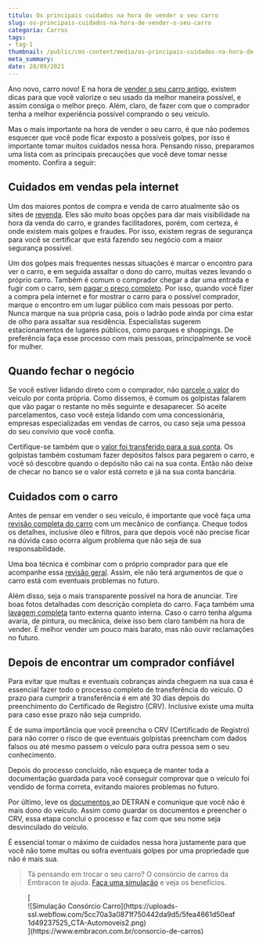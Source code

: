 ```yaml
---
titulo: Os principais cuidados na hora de vender o seu carro
slug: os-principais-cuidados-na-hora-de-vender-o-seu-carro
categoria: Carros
tags:
- tag-1
thumbnail: /public/cms-content/media/os-principais-cuidados-na-hora-de-vender-o-seu-carro.jpg
meta_summary: 
date: 28/09/2021
---
```

Ano novo, carro novo! E na hora de [vender o seu carro antigo](https://www.embracon.com.br/blog/como-vender-seu-carro), existem dicas para que você valorize o seu usado da melhor maneira possível, e assim consiga o melhor preço. Além, claro, de fazer com que o comprador tenha a melhor experiência possível comprando o seu veículo.

Mas o mais importante na hora de vender o seu carro, é que não podemos esquecer que você pode ficar exposto a possíveis golpes, por isso é importante tomar muitos cuidados nessa hora. Pensando nisso, preparamos uma lista com as principais precauções que você deve tomar nesse momento. Confira a seguir:

Cuidados em vendas pela internet
--------------------------------

Um dos maiores pontos de compra e venda de carro atualmente são os sites de [revenda](https://www.embracon.com.br/blog/customizado-acessorios-que-valorizam-o-carro-para-a-revenda). Eles são muito boas opções para dar mais visibilidade na hora da venda do carro, e grandes facilitadores, porém, com certeza, é onde existem mais golpes e fraudes. Por isso, existem regras de segurança para você se certificar que está fazendo seu negócio com a maior segurança possível.

Um dos golpes mais frequentes nessas situações é marcar o encontro para ver o carro, e em seguida assaltar o dono do carro, muitas vezes levando o próprio carro. Também é comum o comprador chegar a dar uma entrada e fugir com o carro, sem [pagar o preço completo](https://www.embracon.com.br/blog/5-formas-de-pagamento-de-um-carro). Por isso, quando você fizer a compra pela internet e for mostrar o carro para o possível comprador, marque o encontro em um lugar público com mais pessoas por perto. Nunca marque na sua própria casa, pois o ladrão pode ainda por cima estar de olho para assaltar sua residência. Especialistas sugerem estacionamentos de lugares públicos, como parques e shoppings. De preferência faça esse processo com mais pessoas, principalmente se você for mulher.

Quando fechar o negócio
-----------------------

Se você estiver lidando direto com o comprador, não [parcele o valor](https://www.embracon.com.br/blog/saiba-quais-sao-os-pontos-positivos-e-negativos-de-pagar-a-vista-e-parcelado) do veículo por conta própria. Como dissemos, é comum os golpistas falarem que vão pagar o restante no mês seguinte e desaparecer. Só aceite parcelamentos, caso você esteja lidando com uma concessionária, empresas especializadas em vendas de carros, ou caso seja uma pessoa do seu convívio que você confia.

Certifique-se também que o [valor foi transferido para a sua conta](https://www.embracon.com.br/blog/organize-suas-financas-antes-de-comprar-seu-primeiro-carro). Os golpistas também costumam fazer depósitos falsos para pegarem o carro, e você só descobre quando o depósito não cai na sua conta. Então não deixe de checar no banco se o valor está correto e já na sua conta bancária.

Cuidados com o carro
--------------------

Antes de pensar em vender o seu veículo, é importante que você faça uma[ revisão completa do carro](https://www.embracon.com.br/blog/pensando-em-comprar-um-carro-saiba-o-que-levar-em-consideracao) com um mecânico de confiança. Cheque todos os detalhes, inclusive óleo e filtros, para que depois você não precise ficar na dúvida caso ocorra algum problema que não seja de sua responsabilidade.

Uma boa técnica é combinar com o próprio comprador para que ele acompanhe essa [revisão geral](https://www.embracon.com.br/blog/saiba-como-funciona-o-laudo-de-vistoria-no-consorcio). Assim, ele não terá argumentos de que o carro está com eventuais problemas no futuro.

Além disso, seja o mais transparente possível na hora de anunciar. Tire boas fotos detalhadas com descrição completa do carro. Faça também uma [lavagem completa](https://www.embracon.com.br/blog/saiba-a-importancia-da-higienizacao-automotiva) tanto externa quanto interna. Caso o carro tenha alguma avaria, de pintura, ou mecânica, deixe isso bem claro também na hora de vender. É melhor vender um pouco mais barato, mas não ouvir reclamações no futuro.

Depois de encontrar um comprador confiável
------------------------------------------

Para evitar que multas e eventuais cobranças ainda cheguem na sua casa é essencial fazer todo o processo completo de transferência do veículo. O prazo para cumprir a transferência é em até 30 dias depois do preenchimento do Certificado de Registro (CRV). Inclusive existe uma multa para caso esse prazo não seja cumprido.

É de suma importância que você preencha o CRV (Certificado de Registro) para não correr o risco de que eventuais golpistas preencham com dados falsos ou até mesmo passem o veículo para outra pessoa sem o seu conhecimento.

Depois do processo concluído, não esqueça de manter toda a documentação guardada para você conseguir comprovar que o veículo foi vendido de forma correta, evitando maiores problemas no futuro.

Por último, leve os [documentos ](https://www.embracon.com.br/blog/documentacao-para-consorcio-tire-suas-principais-duvidas)ao DETRAN e comunique que você não é mais dono do veículo. Assim como guardar os documentos e preencher o CRV, essa etapa conclui o processo e faz com que seu nome seja desvinculado do veículo.

É essencial tomar o máximo de cuidados nessa hora justamente para que você não tome multas ou sofra eventuais golpes por uma propriedade que não é mais sua.

> Tá pensando em trocar o seu carro? O consórcio de carros da Embracon te ajuda. [Faça uma simulação](https://www.embracon.com.br/consorcio-de-carros) e veja os benefícios.

<figure class="w-richtext-figure-type-image w-richtext-align-center">[<div>![Simulação Consórcio Carro](https://uploads-ssl.webflow.com/5cc70a3a0871f750442da9d5/5fea4661d50eaf1d49237525_CTA-Automoveis2.png)</div>](https://www.embracon.com.br/consorcio-de-carros)</figure>
